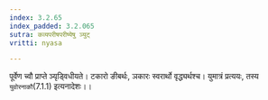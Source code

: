 ```yaml
---
index: 3.2.65
index_padded: 3.2.065
sutra: कव्यपरीषपरीष्येषु ञ्युट्
vritti: nyasa

---
```

पूर्वेण च्वौ प्राप्ते ञ्यृड्विधीयते। टकारो ङीबर्थः, ञकारः स्वरार्थो वृद्ध्यर्थश्च। युमात्रं प्रत्ययः, तस्य `युवोरनाकौ`(7.1.1) इत्यनादेशः।।